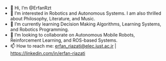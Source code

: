 - 👋 Hi, I’m @ErfanRzt
- 👀 I’m interested in Robotics and Autonomous Systems. I am also thrilled about Philosophy, Literature, and Music.
- 🌱 I’m currently learning Decision Making Algorithms, Learning Systems, and Robotics Programming.
- 💞️ I’m looking to collaborate on Autonomous Mobile Robots, Reinforcement Learning, and ROS-based Systems.
- 📫 How to reach me: erfan_riazati@elec.iust.ac.ir | https://linkedin.com/in/erfan-riazati

<!---
ErfanRzt/ErfanRzt is a ✨ special ✨ repository because its `README.md` (this file) appears on your GitHub profile.
You can click the Preview link to take a look at your changes.
--->

